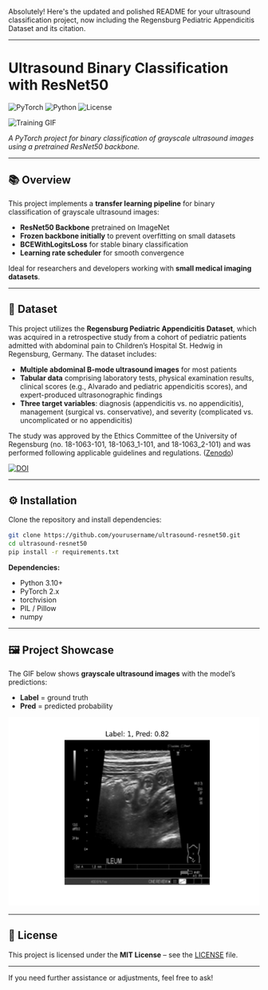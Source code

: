 Absolutely! Here's the updated and polished README for your ultrasound classification project, now including the Regensburg Pediatric Appendicitis Dataset and its citation.

---

# Ultrasound Binary Classification with ResNet50

![PyTorch](https://img.shields.io/badge/framework-PyTorch-blue?logo=pytorch)
![Python](https://img.shields.io/badge/python-3.10-green?logo=python)
![License](https://img.shields.io/badge/license-MIT-yellow)

![Training GIF](gifs/ultrasound_predictions.gif)

*A PyTorch project for binary classification of grayscale ultrasound images using a pretrained ResNet50 backbone.*

---

## 📚 Overview

This project implements a **transfer learning pipeline** for binary classification of grayscale ultrasound images:

* **ResNet50 Backbone** pretrained on ImageNet
* **Frozen backbone initially** to prevent overfitting on small datasets
* **BCEWithLogitsLoss** for stable binary classification
* **Learning rate scheduler** for smooth convergence

Ideal for researchers and developers working with **small medical imaging datasets**.

---

## 🧠 Dataset

This project utilizes the **Regensburg Pediatric Appendicitis Dataset**, which was acquired in a retrospective study from a cohort of pediatric patients admitted with abdominal pain to Children’s Hospital St. Hedwig in Regensburg, Germany. The dataset includes:

* **Multiple abdominal B-mode ultrasound images** for most patients
* **Tabular data** comprising laboratory tests, physical examination results, clinical scores (e.g., Alvarado and pediatric appendicitis scores), and expert-produced ultrasonographic findings
* **Three target variables**: diagnosis (appendicitis vs. no appendicitis), management (surgical vs. conservative), and severity (complicated vs. uncomplicated or no appendicitis)

The study was approved by the Ethics Committee of the University of Regensburg (no. 18-1063-101, 18-1063\_1-101, and 18-1063\_2-101) and was performed following applicable guidelines and regulations. ([Zenodo][1])


[![DOI](https://zenodo.org/badge/DOI/10.5281/zenodo.7669442.svg)](https://doi.org/10.5281/zenodo.7669442)



---

## ⚙️ Installation

Clone the repository and install dependencies:

```bash
git clone https://github.com/yourusername/ultrasound-resnet50.git
cd ultrasound-resnet50
pip install -r requirements.txt
```

**Dependencies:**

* Python 3.10+
* PyTorch 2.x
* torchvision
* PIL / Pillow
* numpy

---

## 🖼️ Project Showcase

The GIF below shows **grayscale ultrasound images** with the model’s predictions:

* **Label** = ground truth
* **Pred** = predicted probability

![Ultrasound Predictions](ultrasound_predictions.gif)



---

## 📄 License

This project is licensed under the **MIT License** – see the [LICENSE](LICENSE) file.

---

If you need further assistance or adjustments, feel free to ask!

[1]: https://zenodo.org/records/7669442?utm_source=chatgpt.com "Regensburg Pediatric Appendicitis Dataset - Zenodo"
